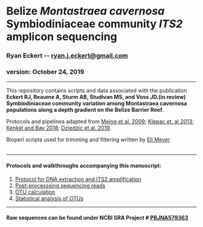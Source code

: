 Belize *Montastraea cavernosa* Symbiodiniaceae community *ITS2* amplicon sequencing
==========================================

### Ryan Eckert -- <ryan.j.eckert@gmail.com>

### version: October 24, 2019

------------------------------------------------------------------------
This repository contains scripts and data associated with the
publication **Eckert RJ, Reaume A, Sturm AB, Studivan MS, and Voss
JD.(in review) Symbiodiniaceae community variation among Montastraea
cavernosa populations along a depth gradient on the Belize Barrier
Reef.**

Protocols and pipelines adapted from [Meiog et al.
2009](https://doi.org/10.1111/j.1755-0998.2008.02222.x); [Klepac et. al
2013](https://doi.org/10.3354/meps11369); [Kenkel and Bay
2018](https://doi.org/10.7717/peerj.6047); [Dziedzic et al.
2019](https://doi.org/https://doi.org/10.1111/mec.15081).

Bioperl scripts used for trimming and filtering written by [Eli
Meyer](https://github.com/Eli-Meyer/ASV_utilities) <br><br>

------------------------------------------------------------------------
#### Protocols and walkthroughs accompanying this manuscript:

1.  [Protocol for DNA extraction and ITS2
    amplification](https://ryaneckert.github.io/Belize_Mcav_Symbiodiniaceae_ITS2/lab_protocol)
2.  [Post-processsing sequencing
    reads](https://ryaneckert.github.io/Belize_Mcav_Symbiodiniaceae_ITS2/seq_processing)
3.  [OTU
    calculation](https://ryaneckert.github.io/Belize_Mcav_Symbiodiniaceae_ITS2/otu_calculation)
4.  [Statistical analysis of
    OTUs](https://ryaneckert.github.io/Belize_Mcav_Symbiodiniaceae_ITS2/stats)
    
------------------------------------------------------------------------
#### Raw sequences can be found under NCBI SRA Project # [PRJNA579363](https://www.ncbi.nlm.nih.gov/bioproject/579363)

